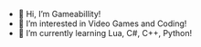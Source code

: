 - 👋 Hi, I’m Gameabillity!
- 👀 I’m interested in Video Games and Coding!
- 🌱 I’m currently learning Lua, C#, C++, Python!
